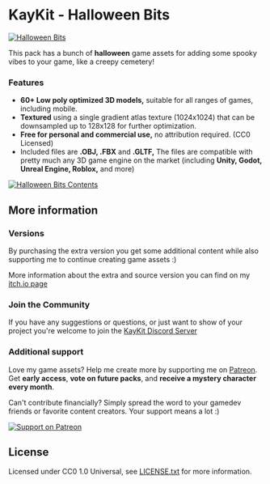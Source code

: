 # KayKit - Halloween Bits

[![Halloween Bits](https://img.itch.zone/aW1nLzEzNDc1MjExLnBuZw==/original/q1VFXE.png)](https://kaylousberg.itch.io/halloween-bits)

This pack has a bunch of **halloween** game assets for adding some spooky vibes to your game, like a creepy cemetery!

### Features

- **60+ Low poly optimized 3D models,** suitable for all ranges of games, including mobile.
- **Textured** using a single gradient atlas texture (1024x1024) that can be downsampled up to 128x128 for further optimization.
- **Free for personal and commercial use,** no attribution required. (CC0 Licensed)
- Included files are **.OBJ, .FBX** and **.GLTF,** The files are compatible with pretty much any 3D game engine on the market (including **Unity, Godot, Unreal Engine, Roblox,** and more)

[![Halloween Bits Contents](https://img.itch.zone/aW1hZ2UvMjI3NDQ3OS8xMzQ3NTIyNS5wbmc=/original/aHT%2F39.png)](https://kaylousberg.itch.io/halloween-bits)

## More information

### Versions

By purchasing the extra version you get some additional content while also supporting me to continue creating game assets :)

More information about the extra and source version you can find on my [itch.io page](https://kaylousberg.itch.io/halloween-bits)

### Join the Community

If you have any suggestions or questions, or just want to show of your project you're welcome to join the [KayKit Discord Server](https://discord.gg/JC7HGnnUqH) 

### Additional support 

Love my game assets? Help me create more by supporting me on [Patreon](https://www.patreon.com/kaylousberg/posts). Get **early access**, **vote on future packs**, and **receive a mystery character every month**.

Can't contribute financially? Simply spread the word to your gamedev friends or favorite content creators. Your support means a lot :) 


[![Support on Patreon](https://img.itch.zone/aW1nLzEyOTMyMjQ3LnBuZw==/original/Sa%2Furp.png)](https://www.patreon.com/kaylousberg/posts)

## License

Licensed under CC0 1.0 Universal, see [LICENSE.txt](LICENSE.txt) for more information.